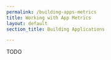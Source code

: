 ```yaml
---
permalink: /building-apps-metrics
title: Working with App Metrics
layout: default
section_title: Building Applications

---
```


TODO
